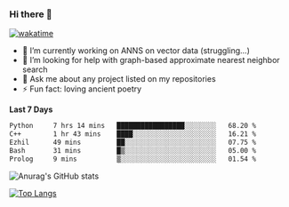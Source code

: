 ### Hi there 👋

[![wakatime](https://wakatime.com/badge/user/8906da98-c623-4aff-ac00-99cb42e09b38.svg)](https://wakatime.com/@8906da98-c623-4aff-ac00-99cb42e09b38)

- 🔭 I’m currently working on ANNS on vector data (struggling...)
- 🤔 I’m looking for help with graph-based approximate nearest neighbor search
- 💬 Ask me about any project listed on my repositories
- ⚡ Fun fact: loving ancient poetry


**Last 7 Days**
<!--START_SECTION:waka-->

```txt
Python     7 hrs 14 mins   █████████████████░░░░░░░░   68.20 %
C++        1 hr 43 mins    ████░░░░░░░░░░░░░░░░░░░░░   16.21 %
Ezhil      49 mins         ██░░░░░░░░░░░░░░░░░░░░░░░   07.75 %
Bash       31 mins         █▒░░░░░░░░░░░░░░░░░░░░░░░   05.00 %
Prolog     9 mins          ▒░░░░░░░░░░░░░░░░░░░░░░░░   01.54 %
```

<!--END_SECTION:waka-->

![Anurag's GitHub stats](https://github-readme-stats.vercel.app/api?username=matchyc&count_private=true&show_icons=true&theme=vue)

[![Top Langs](https://github-readme-stats.vercel.app/api/top-langs/?username=matchyc&langs_count=4&&hide=perl,raku,html,javascript,shell,roff,prolog)](https://github.com/anuraghazra/github-readme-stats)
